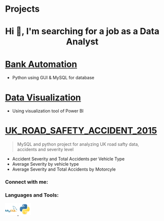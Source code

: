 # Projects

<h1 align="center">Hi 👋, I'm searching for a job as a Data Analyst</h1>


# [Bank Automation](https://github.com/ramansingh489/Projects/tree/main/Bank_automation)
- Python using GUI & MySQL for database 

# [Data Visualization](https://github.com/ramansingh489/Projects/tree/main/Data%20Visualization)
- Using visualization tool of Power BI 

# [UK_ROAD_SAFETY_ACCIDENT_2015](https://github.com/ramansingh489/Projects/tree/main/UK_ROAD_SAFETY_ACCIDENT_2015)
> MySQL and python project for analyzing UK road safty data, accidents and severity level

- Accident Severity and Total Accidents per Vehicle Type
- Average Severity by vehicle type
- Average Severity and Total Accidents by Motorcyle

<h3 align="left">Connect with me:</h3>
<p align="left">
</p>

<h3 align="left">Languages and Tools:</h3>
<p align="left"> <a href="https://www.mysql.com/" target="_blank" rel="noreferrer"> <img src="https://raw.githubusercontent.com/devicons/devicon/master/icons/mysql/mysql-original-wordmark.svg" alt="mysql" width="40" height="40"/> </a> <a href="https://www.python.org" target="_blank" rel="noreferrer"> <img src="https://raw.githubusercontent.com/devicons/devicon/master/icons/python/python-original.svg" alt="python" width="40" height="40"/> </a> </p>
